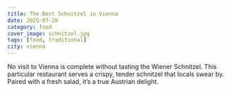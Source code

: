 ```yaml
---
title: The Best Schnitzel in Vienna
date: 2025-07-20
category: food
cover_image: schnitzel.jpg
tags: [food, traditional]
city: vienna
---
```


No visit to Vienna is complete without tasting the Wiener Schnitzel. This particular restaurant serves a crispy, tender schnitzel that locals swear by. Paired with a fresh salad, it’s a true Austrian delight.
